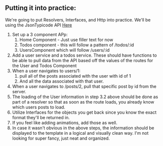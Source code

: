 ## Putting it into practice:

We're going to put Resolvers, Interfaces, and Http into practice. 
We'll be using the JsonTypicode API [Here](http://jsonplaceholder.typicode.com/)

1. Set up a 3 component APp:
    1. Home Component - Just use filler text for now
    2. Todos component - this will follow a pattern of /todos/:id
    3. UsersComponent which will follow /users/:id
2. Add a user service and a todos service. These should have functions to be able to pull data from the API based off the values of the routes for the User and Todos Component
3. When a user navigates to users/1: 
    1. pull all of the posts associated with the user with id of 1 
    2. And all the data associated with that user.
4. When a user navigates to /posts/2, pull that specific post by id from the server.
5. The loading of the User information in step 3.2 above should be done as part of a resolver so that as soon as the route loads, you already know which users posts to load. 
6. Utilize Interfaces for the objects you get back since you know the exact format they'll be returned in.
7. If you feel like adding animations, add those as well. 
8. In case it wasn't obvious in the above steps, the information should be displayed to the template in a logical and visually clean way. I'm not looking for super fancy, just neat and organized.
